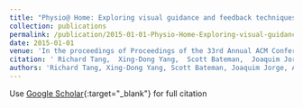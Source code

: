 ```yaml
---
title: "Physio@ Home: Exploring visual guidance and feedback techniques for physiotherapy exercises"
collection: publications
permalink: /publication/2015-01-01-Physio-Home-Exploring-visual-guidance-and-feedback-techniques-for-physiotherapy-exercises
date: 2015-01-01
venue: 'In the proceedings of Proceedings of the 33rd Annual ACM Conference on Human Factors in Computing Systems'
citation: ' Richard Tang,  Xing-Dong Yang,  Scott Bateman,  Joaquim Jorge,  Anthony Tang, &quot;Physio@ Home: Exploring visual guidance and feedback techniques for physiotherapy exercises.&quot; In the proceedings of Proceedings of the 33rd Annual ACM Conference on Human Factors in Computing Systems, 2015.'
authors: 'Richard Tang, Xing-Dong Yang, Scott Bateman, Joaquim Jorge, Anthony Tang'
---
```

Use [Google Scholar](https://scholar.google.com/scholar?q=Physio@+Home:+Exploring+visual+guidance+and+feedback+techniques+for+physiotherapy+exercises){:target="_blank"} for full citation